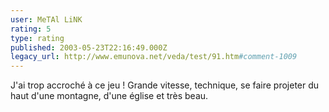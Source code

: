 ```yaml
---
user: MeTAl LiNK
rating: 5
type: rating
published: 2003-05-23T22:16:49.000Z
legacy_url: http://www.emunova.net/veda/test/91.htm#comment-1009
---
```

J'ai trop accroché à ce jeu !
Grande vitesse, technique, se faire projeter du haut d'une montagne, d'une église et très beau.